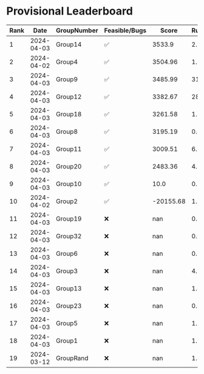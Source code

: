 # Provisional Leaderboard
| Rank | Date | GroupNumber | Feasible/Bugs | Score | Runtime |
| ------ | ------------ | ------------------- |-------------| ------- | ------- |
| 1 | 2024-04-03 | Group14 | ✅ | 3533.9 | 2.77s |
| 2 | 2024-04-02 | Group4 | ✅ | 3504.96 | 1.34s |
| 3 | 2024-04-03 | Group9 | ✅ | 3485.99 | 31.9s |
| 4 | 2024-04-03 | Group12 | ✅ | 3382.67 | 28.47s |
| 5 | 2024-04-03 | Group18 | ✅ | 3261.58 | 1.39s |
| 6 | 2024-04-03 | Group8 | ✅ | 3195.19 | 0.12s |
| 7 | 2024-04-03 | Group11 | ✅ | 3009.51 | 6.96s |
| 8 | 2024-04-03 | Group20 | ✅ | 2483.36 | 4.81s |
| 9 | 2024-04-03 | Group10 | ✅ | 10.0 | 0.93s |
| 10 | 2024-04-02 | Group2 | ✅ | -20155.68 | 1.34s |
| 11 | 2024-04-03 | Group19 | ❌ | nan | 0.15s |
| 12 | 2024-04-03 | Group32 | ❌ | nan | 0.09s |
| 13 | 2024-04-03 | Group6 | ❌ | nan | 0.09s |
| 14 | 2024-04-03 | Group3 | ❌ | nan | 4.21s |
| 15 | 2024-04-03 | Group13 | ❌ | nan | 1.09s |
| 16 | 2024-04-03 | Group23 | ❌ | nan | 0.09s |
| 17 | 2024-04-03 | Group5 | ❌ | nan | 1.73s |
| 18 | 2024-04-03 | Group1 | ❌ | nan | 1.35s |
| 19 | 2024-03-12 | GroupRand | ❌ | nan | 1.02s |

